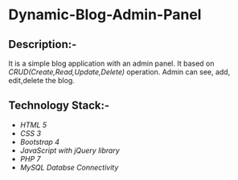# Dynamic-Blog-Admin-Panel

## Description:-

It is a simple blog application with an admin panel. It based on _CRUD(Create,Read,Update,Delete)_ operation. Admin can see, add, edit,delete the blog. 

## Technology Stack:-

* *HTML 5*
* *CSS 3*
* *Bootstrap 4*
* *JavaScript with jQuery library*
* *PHP 7*
* *MySQL Databse Connectivity*

